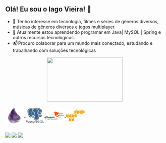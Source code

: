 ## Olá! Eu sou o Iago Vieira! 👋

- 👀 Tenho interesse em tecnologia, filmes e séries de gêneros diversos, músicas de gêneros diversos e jogos multiplayer.
- 🌱 Atualmente estou aprendendo programar em Java| MySQL | Spring e outros recursos tecnológicos. 
- 📬Procuro colaborar para um mundo mais conectado, estudando e trabalhando com soluções tecnológicas

<div align="center">
  <a href="https://github.com/IagoVieiraa">
  <img height="140em" width="240em" src="https://github-readme-stats.vercel.app/api/top-langs/?username=IagoVieiraa&layout=compact&langs_count=7&theme=dark"/>
</div>
<div style="display: inline_block"><br>
  <img align="center" alt="Elixir" height="50" width="60" src="https://github.com/devicons/devicon/blob/master/icons/elixir/elixir-original.svg">
  <img align="center" alt="Postgres" height="50" width="60" src="https://github.com/devicons/devicon/blob/master/icons/postgresql/postgresql-original-wordmark.svg">
  <img align="center" alt="Phoenix" height="50" width="60" src="https://github.com/devicons/devicon/blob/master/icons/phoenix/phoenix-original-wordmark.svg">
  <img align="center" alt="AWS" height="50" width="60" src="https://github.com/devicons/devicon/blob/master/icons/amazonwebservices/amazonwebservices-original.svg">
  
  ##
  <div> 
 <a href="https://discord.com/channels/@me" target="_blank"><img src="https://img.shields.io/badge/Discord-7289DA?style=for-the-badge&logo=discord&logoColor=white" target="_blank"></a> 
  <a href = "mailto:iago.vieiras13@gmail.com"><img src="https://img.shields.io/badge/Gmail-D14836?style=for-the-badge&logo=gmail&logoColor=white"></a>
  <a href="https://www.linkedin.com/in/iago-vieira-499076165/" target="_blank"><img src="https://img.shields.io/badge/-LinkedIn-%230077B5?style=for-the-badge&logo=linkedin&logoColor=white" target="_blank"></a> 
</div>
